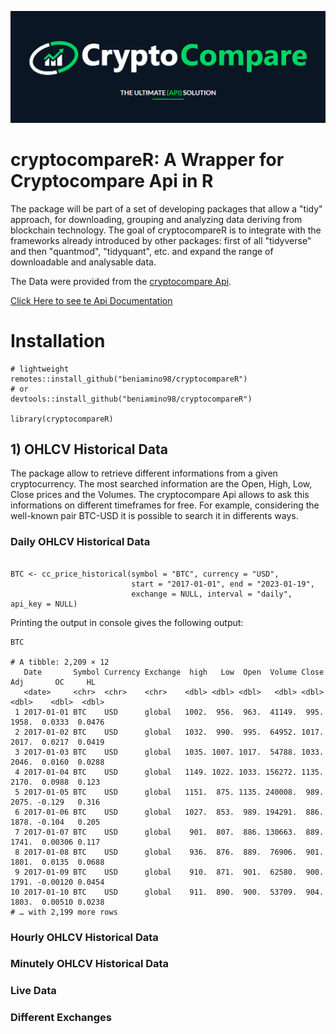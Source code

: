 ![cryptocompareApi](images/0.png)

# cryptocompareR: A Wrapper for Cryptocompare Api in R

The package will be part of a set of developing packages that allow a "tidy" approach, for downloading, grouping and analyzing data deriving from blockchain technology. The goal of cryptocompareR is to integrate with the frameworks already introduced by other packages: first of all "tidyverse" and then "quantmod", "tidyquant", etc. and expand the range of downloadable and analysable data.

The Data were provided from the [cryptocompare Api](https://www.cryptocompare.com). 

[Click Here to see te Api Documentation](https://min-api.cryptocompare.com/documentation)


# Installation 

```{r Installation}
# lightweight
remotes::install_github("beniamino98/cryptocompareR")
# or
devtools::install_github("beniamino98/cryptocompareR")

library(cryptocompareR)
```

## 1) OHLCV Historical Data
The package allow to retrieve different informations from a given cryptocurrency. The most searched information are the Open, High, Low, Close prices and the Volumes. The cryptocompare Api allows to ask this informations on different timeframes for free. For example, considering the well-known pair BTC-USD it is possible to search it in differents ways.

### Daily OHLCV Historical Data

```{r}

BTC <- cc_price_historical(symbol = "BTC", currency = "USD", 
                           start = "2017-01-01", end = "2023-01-19", 
                           exchange = NULL, interval = "daily", api_key = NULL)
```
Printing the output in console gives the following output: 

```{r}
BTC

# A tibble: 2,209 × 12
   Date       Symbol Currency Exchange  high   Low  Open  Volume Close   Adj       OC     HL
   <date>     <chr>  <chr>    <chr>    <dbl> <dbl> <dbl>   <dbl> <dbl> <dbl>    <dbl>  <dbl>
 1 2017-01-01 BTC    USD      global   1002.  956.  963.  41149.  995. 1958.  0.0333  0.0476
 2 2017-01-02 BTC    USD      global   1032.  990.  995.  64952. 1017. 2017.  0.0217  0.0419
 3 2017-01-03 BTC    USD      global   1035. 1007. 1017.  54788. 1033. 2046.  0.0160  0.0288
 4 2017-01-04 BTC    USD      global   1149. 1022. 1033. 156272. 1135. 2170.  0.0988  0.123 
 5 2017-01-05 BTC    USD      global   1151.  875. 1135. 240008.  989. 2075. -0.129   0.316 
 6 2017-01-06 BTC    USD      global   1027.  853.  989. 194291.  886. 1878. -0.104   0.205 
 7 2017-01-07 BTC    USD      global    901.  807.  886. 130663.  889. 1741.  0.00306 0.117 
 8 2017-01-08 BTC    USD      global    936.  876.  889.  76906.  901. 1801.  0.0135  0.0688
 9 2017-01-09 BTC    USD      global    910.  871.  901.  62580.  900. 1791. -0.00120 0.0454
10 2017-01-10 BTC    USD      global    911.  890.  900.  53709.  904. 1803.  0.00510 0.0238
# … with 2,199 more rows

```



### Hourly OHLCV Historical Data

### Minutely OHLCV Historical Data

### Live Data 

### Different Exchanges 





